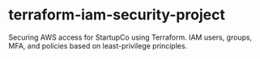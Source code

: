 # terraform-iam-security-project
Securing AWS access for StartupCo using Terraform. IAM users, groups, MFA, and policies based on least-privilege principles.
